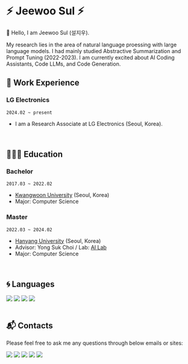 # ⚡ Jeewoo Sul ⚡

👋 Hello, I am Jeewoo Sul (설지우).

My research lies in the area of natural language proessing with large language models. I had mainly studied Abstractive Summarization and Prompt Tuning (2022-2023). I am currently excited about AI Coding Assistants, Code LLMs, and Code Generation. 
<br>

## 💼 Work Experience
### LG Electronics
`2024.02 ~ present`
* I am a Research Associate at LG Electronics (Seoul, Korea).
<br>

## 👩🏻‍🎓 Education
### Bachelor 
`2017.03 ~ 2022.02`
* [Kwangwoon University](https://www.kw.ac.kr/ko/index.jsp) (Seoul, Korea)
* Major: Computer Science

### Master
`2022.03 ~ 2024.02`
* [Hanyang University](http://www.grad.hanyang.ac.kr/) (Seoul, Korea)
* Advisor: Yong Suk Choi / Lab: [AI Lab](http://ai.hanyang.ac.kr/main)
* Major: Computer Science
<br>

## 🌀 Languages
<img src="https://img.shields.io/badge/Python-3776AB?style=for-the-badge&logo=python&logoColor=white" /> <img src="https://img.shields.io/badge/Java-ED8B00?style=for-the-badge&logo=java&logoColor=white" /> <img src="https://img.shields.io/badge/C-00599C?style=for-the-badge&logo=c&logoColor=white" /> <img src="https://img.shields.io/badge/C%23-239120?style=for-the-badge&logo=c-sharp&logoColor=white" />
<br>
<br>

## 📬 Contacts
Please feel free to ask me any questions through below emails or sites: <br>

<a href="mailto:jeewoo1025@gmail.com" target="_blank"><img src="https://img.shields.io/badge/Gmail-D14836?style=for-the-badge&logo=gmail&logoColor=white"/></a>
<a href="https://velog.io/@jeewoo1025" target="_blank"><img src="https://img.shields.io/badge/Velog-20c997?style=flat-square&logo=Vimeo&logoColor=white"/></a>
<a href="https://www.linkedin.com/in/suljeewoo" target="_blank"><img src="https://img.shields.io/badge/LinkedIn-0077B5?style=for-the-badge&logo=linkedin&logoColor=white"/></a>
<a href="https://www.youtube.com/channel/UCmsuDrxiiyJN6i3CPnY1xDg" target="_blank"><img src="https://img.shields.io/badge/YouTube-FF0000?style=for-the-badge&logo=youtube&logoColor=white"/></a>
<a href="https://github.com/jeewoo1025" target="_blank"><img src="https://img.shields.io/badge/GitHub-100000?style=for-the-badge&logo=github&logoColor=white"/></a>

